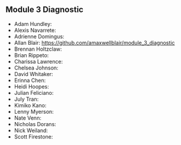 ## Module 3 Diagnostic

* Adam Hundley:
* Alexis Navarrete:
* Adrienne Domingus:
* Allan Blair: https://github.com/amaxwellblair/module_3_diagnostic
* Brennan Holtzclaw:
* Brian Rippeto:
* Charissa Lawrence:
* Chelsea Johnson:
* David Whitaker:
* Erinna Chen:
* Heidi Hoopes:
* Julian Feliciano:
* July Tran:
* Kimiko Kano:
* Lenny Myerson:
* Nate Venn:
* Nicholas Dorans:
* Nick Weiland:
* Scott Firestone:
